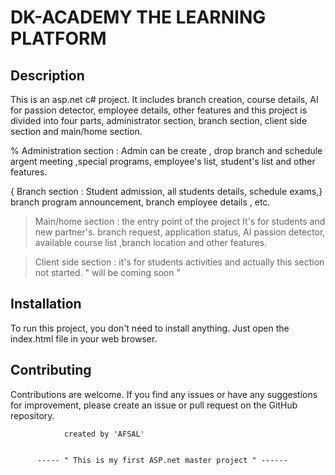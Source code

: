 

   #  DK-ACADEMY THE LEARNING PLATFORM 
    
## Description
  This is an asp.net c# project. It includes branch creation, course details, AI for
passion detector, employee details, other features and this project is divided
into four parts, administrator section, branch section, client side section and
main/home section.

% Administration section : Admin can be create , drop branch and schedule
argent meeting ,special programs, employee's list, student's list and other
features.

{ Branch section : Student admission, all students details, schedule exams,}
branch program announcement, branch employee details , etc.

> Main/home section : the entry point of the project It's for students and new
partner's. branch request, application status, AI passion detector, available
course list ,branch location and other features.

> Client side section : it's for students activities and actually this section not
started. " will be coming soon "

  ## Installation
To run this project, you don't need to install anything. Just open the index.html file in your web browser.
## Contributing
Contributions are welcome. If you find any issues or have any suggestions for improvement, please create an issue or pull request on the GitHub repository.
    
    
                created by 'AFSAL'


          ----- " This is my first ASP.net master project " ------
